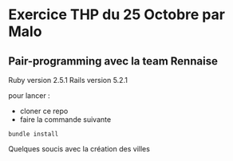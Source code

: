 # Exercice THP du 25 Octobre par Malo

## Pair-programming avec la team Rennaise

Ruby version 2.5.1
Rails version 5.2.1

pour lancer :
* cloner ce repo
* faire la commande suivante
```
bundle install
```

Quelques soucis avec la création des villes

